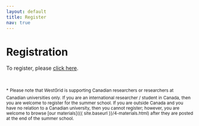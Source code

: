```yaml
---
layout: default
title: Register
nav: true
---
```


# Registration

To register, please <a href="https://www.eventbrite.ca/e/westgrid-research-computing-summer-school-2019-university-of-british-columbia-tickets-61477886012" target="_blank">click here</a>.

&nbsp;

<sup>*</sup> <sup> Please note that WestGrid is supporting Canadian researchers or researchers at
Canadian universities only. If you are an international researcher / student in Canada, then you are
welcome to register for the summer school. If you are outside Canada and you have no relation to a
Canadian university, then you cannot register; however, you are welcome to browse [our materials]({{
site.baseurl }}/4-materials.html) after they are posted at the end of the summer school. </sup>
